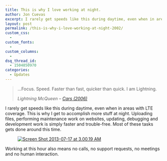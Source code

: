 ```yaml
---
title: This is why I love working at night.
author: Jon Cuevas
excerpt: I rarely get speeds like this during daytime, even when in areas with LTE coverage. This is why I get to accomplish more stuff at night. Uploading files, performing maintenance work on websites, updating, debugging and development work is simply faster and trouble-free. Most of these tasks gets done around this time.
layout: post
permalink: /this-is-why-i-love-working-at-night-2002/
custom_css:
  - 
custom_fonts:
  - 
custom_columns:
  - 
dsq_thread_id:
  - 1504850970
categories:
  - Updates
---
```

> &#8230;Focus. Speed. Faster than fast, quicker than quick. I am Lightning.
> 
> <cite>Lightning McQueen &#8211; <a href="http://www.imdb.com/title/tt0317219/" target="_blank">Cars (2006)</a></cite>

I rarely get speeds like this during daytime, even when in areas with LTE coverage. This is why I get to accomplish more stuff at night. Uploading files, performing maintenance work on websites, updating, debugging and development work is simply faster and trouble-free. Most of these tasks gets done around this time.<figure>

[<img class="aligncenter" alt="Screen Shot 2013-07-17 at 3.00.19 AM" src="{{ site.baseurl }}/assets/images/legacy/Screen-Shot-2013-07-17-at-3.00.19-AM.png" />][1]</figure> 
Working at this hour also means no calls, no support requests, no meetings and no human interaction.

 [1]: http://www.speedtest.net/result/2840750269.png